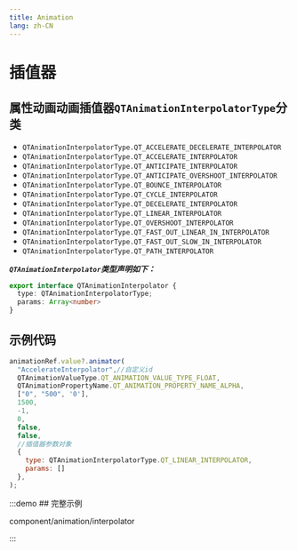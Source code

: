 ```yaml
---
title: Animation
lang: zh-CN
---
```


# 插值器

## 属性动画动画插值器`QTAnimationInterpolatorType`分类

* `QTAnimationInterpolatorType.QT_ACCELERATE_DECELERATE_INTERPOLATOR`
* `QTAnimationInterpolatorType.QT_ACCELERATE_INTERPOLATOR`
* `QTAnimationInterpolatorType.QT_ANTICIPATE_INTERPOLATOR`
* `QTAnimationInterpolatorType.QT_ANTICIPATE_OVERSHOOT_INTERPOLATOR`
* `QTAnimationInterpolatorType.QT_BOUNCE_INTERPOLATOR`
* `QTAnimationInterpolatorType.QT_CYCLE_INTERPOLATOR`
* `QTAnimationInterpolatorType.QT_DECELERATE_INTERPOLATOR`
* `QTAnimationInterpolatorType.QT_LINEAR_INTERPOLATOR`
* `QTAnimationInterpolatorType.QT_OVERSHOOT_INTERPOLATOR`
* `QTAnimationInterpolatorType.QT_FAST_OUT_LINEAR_IN_INTERPOLATOR`
* `QTAnimationInterpolatorType.QT_FAST_OUT_SLOW_IN_INTERPOLATOR`
* `QTAnimationInterpolatorType.QT_PATH_INTERPOLATOR`

***`QTAnimationInterpolator`类型声明如下：***

```ts
export interface QTAnimationInterpolator {
  type: QTAnimationInterpolatorType;
  params: Array<number>
}
```



## 示例代码

```js
animationRef.value?.animator(
  "AccelerateInterpolator",//自定义id
  QTAnimationValueType.QT_ANIMATION_VALUE_TYPE_FLOAT,
  QTAnimationPropertyName.QT_ANIMATION_PROPERTY_NAME_ALPHA,
  ["0", "500", '0'],
  1500,
  -1,
  0,
  false,
  false,
  //插值器参数对象
  {
    type: QTAnimationInterpolatorType.QT_LINEAR_INTERPOLATOR,
    params: []
  },
);
```

:::demo ## 完整示例

component/animation/interpolator

:::
